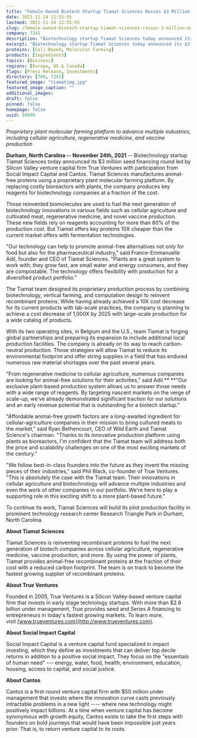```yaml
---
title: "Female-Owned Biotech Startup Tiamat Sciences Raises $3 Million to Manufacture Plant-Based Biomolecules"
date: 2021-11-24 12:55:55
lastmod: 2021-11-24 12:55:55
slug: /female-owned-biotech-startup-tiamat-sciences-raises-3-million-manufacture-plant-based
company: 7241
description: "Biotechnology startup Tiamat Sciences today announced its $3 million seed financing round led by Silicon Valley venture capital firm True Ventures with participation from Social Impact Capital and Cantos. Tiamat Sciences manufactures animal-free proteins using a proprietary plant molecular farming platform."
excerpt: "Biotechnology startup Tiamat Sciences today announced its $3 million seed financing round led by Silicon Valley venture capital firm True Ventures with participation from Social Impact Capital and Cantos. Tiamat Sciences manufactures animal-free proteins using a proprietary plant molecular farming platform."
proteins: [Cell-Based, Molecular Farming]
products: [Ingredients]
topics: [Business]
regions: [Europe, US & Canada]
flags: [Press Release, Investments]
directory: [700, 7241]
featured_image: "tiamatimg.jpg"
featured_image_caption: ""
additional_images:
draft: false
pinned: false
homepage: false
uuid: 10099
---
```

*Proprietary plant molecular farming platform to advance multiple
industries, including cellular agriculture, regenerative medicine, and
vaccine production*  

**Durham, North Carolina -- November 24th, 2021** -- Biotechnology
startup Tiamat Sciences today announced its \$3 million seed financing
round led by Silicon Valley venture capital firm True Ventures with
participation from Social Impact Capital and Cantos. Tiamat Sciences
manufactures animal-free proteins using a proprietary plant molecular
farming platform. By replacing costly bioreactors with plants, the
company produces key reagents for biotechnology companies at a fraction
of the cost.

Those reinvented biomolecules are used to fuel the next generation of
biotechnology innovations in various fields such as cellular agriculture
and cultivated meat, regenerative medicine, and novel vaccine
production. These new fields rely on reagents accounting for more than
80% of the production cost. But Tiamat offers key proteins 10X cheaper
than the current market offers with fermentation technologies.

"Our technology can help to promote animal-free alternatives not only
for food but also for the pharmaceutical industry," said
France-Emmanuelle Adil, founder and CEO of Tiamat Sciences. "Plants are
a great system to work with; they grow fast, are small water and energy
consumers, and they are compostable. The technology offers flexibility
with production for a diversified product portfolio."

The Tiamat team designed its proprietary production process by combining
biotechnology, vertical farming, and computation design to reinvent
recombinant proteins. While having already achieved a 10X cost decrease
for its current products with lab-scale practices, the company is
planning to achieve a cost decrease of 1,000X by 2025 with large-scale
production for a wide catalog of products.

With its two operating sites, in Belgium and the U.S., team Tiamat is
forging global partnerships and preparing its expansion to include
additional local production facilities. The company is already on its
way to reach carbon-neutral production. Those strategies will allow
Tiamat to reduce its environmental footprint and offer string supplies
in a field that has endured numerous raw material shortages over the
past several years.

"From regenerative medicine to cellular agriculture, numerous companies
are looking for animal-free solutions for their activities," said
Adil.** **"Our exclusive plant-based production system allows us to
answer those needs with a wide range of reagents. By targeting nascent
markets on the verge of scale-up, we've already demonstrated significant
traction for our solutions and an early revenue potential that is
outstanding for a biotech startup."

"Affordable animal-free growth factors are a long-awaited ingredient for
cellular-agriculture companies in their mission to bring cultured meats
to the market," said Ryan Bethencourt, CEO of Wild Earth and Tiamat
Science's chairman. "Thanks to its innovative production platform using
plants as bioreactors, I'm confident that the Tiamat team will address
both the price and scalability challenges on one of the most exciting
markets of the century."

"We follow best-in-class founders into the future as they invent the
missing pieces of their industries," said Phil Black, co-founder of True
Ventures. "This is absolutely the case with the Tiamat team. Their
innovations in cellular agriculture and biotechnology will advance
multiple industries and even the work of other companies in our
portfolio. We're here to play a supporting role in this exciting shift
to a more plant-based future."

To continue its work, Tiamat Sciences will build its pilot production
facility in prominent technology research center Research Triangle Park
in Durham, North Carolina.

**About Tiamat Sciences**

Tiamat Sciences is reinventing recombinant proteins to fuel the next
generation of biotech companies across cellular agriculture,
regenerative medicine, vaccine production, and more. By using the power
of plants, Tiamat provides animal-free recombinant proteins at the
fraction of their cost with a reduced carbon footprint. The team is on
track to become the fastest growing supplier of recombinant proteins.

**About True Ventures**

Founded in 2005, True Ventures is a Silicon Valley-based venture capital
firm that invests in early stage technology startups. With more than
\$2.8 billion under management, True provides seed and Series A
financing to entrepreneurs in today's fastest growing markets. To learn
more, visit [www.trueventures.com](http://www.trueventures.com).

**About Social Impact Capital**

Social Impact Capital is a venture capital fund specialized in impact
investing, which they define as investments that can deliver top decile
returns in addition to a positive social impact. They focus on the
"essentials of human need"​ --- energy, water, food, health, environment,
education, housing, access to capital, and social justice.

**About Cantos**

Cantos is a first-round venture capital firm with \$50 million under
management that invests where the innovation curve casts previously
intractable problems in a new light ---- where new technology might
positively impact billions. At a time when venture capital has become
synonymous with growth equity, Cantos exists to take the first steps
with founders on bold journeys that would have been impossible just
years prior. That is, to return venture capital to its roots.

